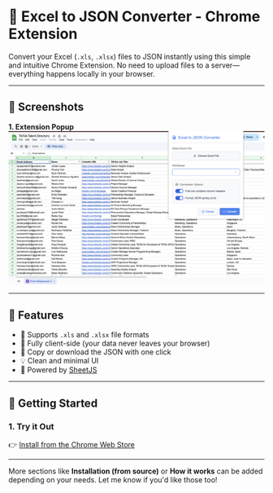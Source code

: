 # 🧩 Excel to JSON Converter - Chrome Extension

Convert your Excel (`.xls`, `.xlsx`) files to JSON instantly using this simple and intuitive Chrome Extension. No need to upload files to a server—everything happens locally in your browser.

---

## 📸 Screenshots

**1. Extension Popup**  
![Popup UI](screenshots/demo.png)

---

## 🔧 Features

- 📁 Supports `.xls` and `.xlsx` file formats  
- 🔐 Fully client-side (your data never leaves your browser)  
- 🧾 Copy or download the JSON with one click  
- 💡 Clean and minimal UI  
- 🧪 Powered by [SheetJS](https://sheetjs.com/)

---

## 🚀 Getting Started

### 1. Try it Out

👉 [Install from the Chrome Web Store](https://chromewebstore.google.com/detail/excel-to-json-converter/hbhehcbafpmmadmlojcpfgdeolllmpip?hl=en-US&utm_source=ext_sidebar)

---

More sections like **Installation (from source)** or **How it works** can be added depending on your needs. Let me know if you'd like those too!
